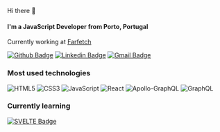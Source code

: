 Hi there 👋

#### I'm a JavaScript Developer from Porto, Portugal

Currently working at [Farfetch](https://github.com/Farfetch)

<a href="https://github.com/NunoCPNP" target="_blank"> ![Github Badge](http://img.shields.io/badge/-NunoCPNP-000?&logo=Github&logoColor=white&link=https://github.com/NunoCPNP)</a>
<a href="https://www.linkedin.com/in/nunocpnp/" target="_blank"> ![Linkedin Badge](https://img.shields.io/badge/-Nuno%20Pereira-blue?&logo=Linkedin&logoColor=white&link=https://www.linkedin.com/in/andr%C3%A9-gouveia-marques-675ab3127/)</a>
<a href="mailto:hello@nunopereira.tech" target="_blank"> ![Gmail Badge](https://img.shields.io/badge/-hello@nunopereira.tech-c14438?&logo=Gmail&logoColor=white&link=mailto:andregm_7@hotmail.com)</a>

### Most used technologies

![HTML5](https://img.shields.io/badge/html5-%23E34F26.svg?style=for-the-badge&logo=html5&logoColor=white)
![CSS3](https://img.shields.io/badge/css3-%231572B6.svg?style=for-the-badge&logo=css3&logoColor=white)
![JavaScript](https://img.shields.io/badge/javascript-%23323330.svg?style=for-the-badge&logo=javascript&logoColor=%23F7DF1E)
![React](https://img.shields.io/badge/react-%2320232a.svg?style=for-the-badge&logo=react&logoColor=%2361DAFB)
![Apollo-GraphQL](https://img.shields.io/badge/-ApolloGraphQL-311C87?style=for-the-badge&logo=apollo-graphql)
![GraphQL](https://img.shields.io/badge/-GraphQL-E10098?style=for-the-badge&logo=graphql&logoColor=white)

### Currently learning

<a href="https://svelte.dev/" target="_blank"> ![SVELTE Badge](https://img.shields.io/badge/-SVELTE-E34F26?&logo=svelte&logoColor=white)

<!--
**NunoCPNP/NunoCPNP** is a ✨ _special_ ✨ repository because its `README.md` (this file) appears on your GitHub profile.

Here are some ideas to get you started:

- 🔭 I’m currently working on ...
- 🌱 I’m currently learning ...
- 👯 I’m looking to collaborate on ...
- 🤔 I’m looking for help with ...
- 💬 Ask me about ...
- 📫 How to reach me: ...
- 😄 Pronouns: ...
- ⚡ Fun fact: ...
-->
